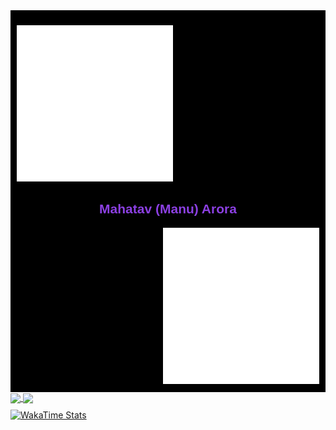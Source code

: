 <div style="background-color: black; padding: 10px;">

  <!-- Header with Image and Name -->
<style>
table { 
    border-collapse: collapse; 
}
table, th, td { 
    border: none; 
}
</style>
<p float="left">
  <div align = "left"> 
    <img src="./images/ma.png" width="250" height="250" alt="Ma Picture"/> 
  </div>
  <div align = "center"> 
    <h2 style="color: #8c40e3; font-family: sans-serif;">Mahatav (Manu) Arora</h4> 
  </div> 
  <div align = "right"> 
    <img src="./images/ma.png" width="250" height="250" alt="Ma Picture"/> 
  </div>
</div>
  <!-- Stats and Top Languages Section -->

<a href="https://github.com/Mahatav/github-readme-stats">
  <img align="center" src="https://github-readme-stats.vercel.app/api?username=Mahatav&theme=midnight-purple&show_icons=true&show=reviews,discussions_started,discussions_answered,prs_merged,prs_merged_percentage" />
</a>
<a href="https://github.com/Mahatav/convoychat">
  <img align="center" src="https://github-readme-stats.vercel.app/api/top-langs/?username=Mahatav&hide_progress=true&theme=midnight-purple" />
</a>

  <!-- WakaTime Stats -->
  <div style="margin-top: 10px;">
      <a href="https://github.com/Mahatav/github-readme-stats">
          <img src="https://github-readme-stats.vercel.app/api/wakatime?username=Mahatav&theme=midnight-purple" alt="WakaTime Stats"/>
      </a>
  </div>

</div>

